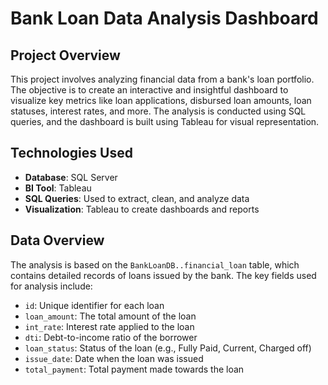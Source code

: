 # **Bank Loan Data Analysis Dashboard**

## **Project Overview**
This project involves analyzing financial data from a bank's loan portfolio. The objective is to create an interactive and insightful dashboard to visualize key metrics like loan applications, disbursed loan amounts, loan statuses, interest rates, and more. The analysis is conducted using SQL queries, and the dashboard is built using Tableau for visual representation.

## **Technologies Used**
- **Database**: SQL Server
- **BI Tool**: Tableau
- **SQL Queries**: Used to extract, clean, and analyze data
- **Visualization**: Tableau to create dashboards and reports

## **Data Overview**
The analysis is based on the `BankLoanDB..financial_loan` table, which contains detailed records of loans issued by the bank. The key fields used for analysis include:
- `id`: Unique identifier for each loan
- `loan_amount`: The total amount of the loan
- `int_rate`: Interest rate applied to the loan
- `dti`: Debt-to-income ratio of the borrower
- `loan_status`: Status of the loan (e.g., Fully Paid, Current, Charged off)
- `issue_date`: Date when the loan was issued
- `total_payment`: Total payment made towards the loan
